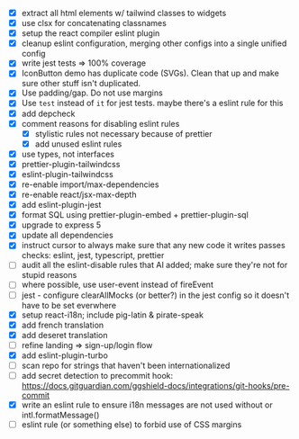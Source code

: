- [x] extract all html elements w/ tailwind classes to widgets
- [x] use clsx for concatenating classnames
- [x] setup the react compiler eslint plugin
- [x] cleanup eslint configuration, merging other configs into a single unified
      config
- [x] write jest tests => 100% coverage
- [x] IconButton demo has duplicate code (SVGs). Clean that up and make sure
      other stuff isn't duplicated.
- [x] Use padding/gap. Do not use margins
- [x] Use `test` instead of `it` for jest tests. maybe there's a eslint rule for
      this
- [x] add depcheck
- [x] comment reasons for disabling eslint rules
  - [x] stylistic rules not necessary because of prettier
  - [x] add unused eslint rules
- [x] use types, not interfaces
- [x] prettier-plugin-tailwindcss
- [x] eslint-plugin-tailwindcss
- [x] re-enable import/max-dependencies
- [x] re-enable react/jsx-max-depth
- [x] add eslint-plugin-jest
- [x] format SQL using prettier-plugin-embed + prettier-plugin-sql
- [x] upgrade to express 5
- [x] update all dependencies
- [x] instruct cursor to always make sure that any new code it writes passes
      checks: eslint, jest, typescript, prettier
- [ ] audit all the eslint-disable rules that AI added; make sure they're not
      for stupid reasons
- [ ] where possible, use user-event instead of fireEvent
- [ ] jest - configure clearAllMocks (or better?) in the jest config so it
      doesn't have to be set everwhere
- [x] setup react-i18n; include pig-latin & pirate-speak
- [x] add french translation
- [x] add deseret translation
- [ ] refine landing => sign-up/login flow
- [x] add eslint-plugin-turbo
- [ ] scan repo for strings that haven't been internationalized
- [ ] add secret detection to precommit hook:
      https://docs.gitguardian.com/ggshield-docs/integrations/git-hooks/pre-commit
- [x] write an eslint rule to ensure i18n messages are not used without
      <FormattedMessage /> or intl.formatMessage()
- [ ] eslint rule (or something else) to forbid use of CSS margins
